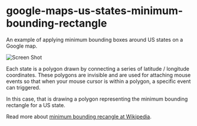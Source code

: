 google-maps-us-states-minimum-bounding-rectangle
================================================

An example of applying minimum bounding boxes around US states on a Google map.

![Screen Shot](https://raw.github.com/LyleScott/google-maps-us-states-minimum-bounding-rectangle/master/screenshot.png)

Each state is a polygon drawn by connecting a series of latitude / longitude coordinates. These polygons are invisible and are used for attaching mouse events so that when your mouse cursor is within a polygon, a specific event can triggered.

In this case, that is drawing a polygon representing the minimum bounding rectangle for a US state. 

Read more about [minimum bounding recangle at Wikipedia](http://en.wikipedia.org/wiki/Minimum_bounding_rectangle).

